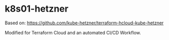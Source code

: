 # k8s01-hetzner

Based on: https://github.com/kube-hetzner/terraform-hcloud-kube-hetzner

Modified for Terraform Cloud and an automated CI/CD Workflow.
